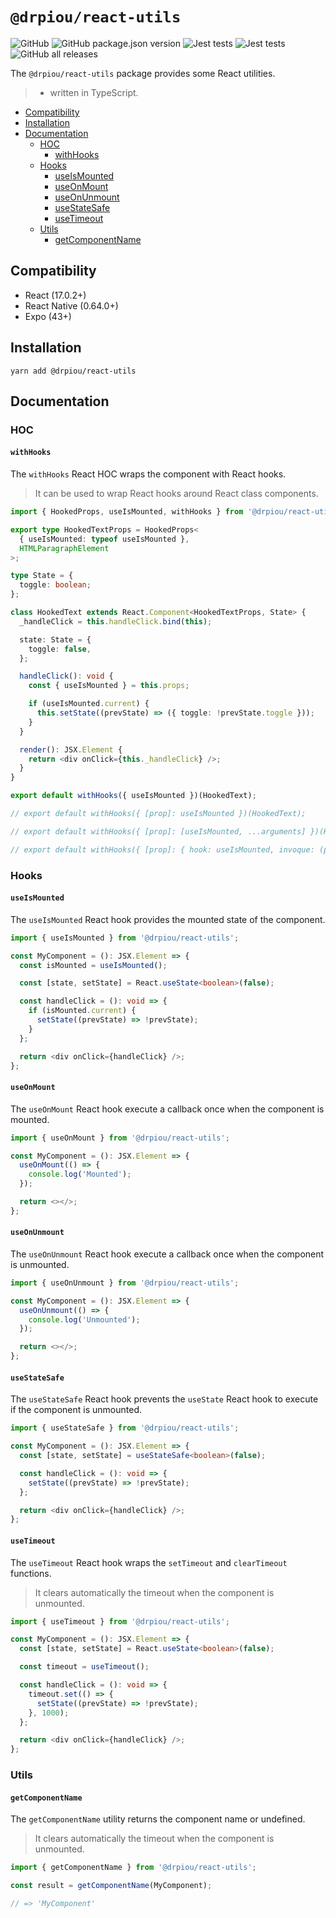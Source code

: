 # `@drpiou/react-utils`

![GitHub](https://img.shields.io/github/license/drpiou/react-utils)
![GitHub package.json version](https://img.shields.io/github/package-json/v/drpiou/react-utils)
![Jest tests](https://img.shields.io/badge/passed%20test-5-green)
![Jest tests](https://img.shields.io/badge/stage-experimental-important)
![GitHub all releases](https://img.shields.io/github/downloads/drpiou/react-utils/total)

The `@drpiou/react-utils` package provides some React utilities.

> - written in TypeScript.

<!--ts-->

- [Compatibility](#compatibility)
- [Installation](#installation)
- [Documentation](#documentation)
  - [HOC](#hoc)
    - [withHooks](#withhooks)
  - [Hooks](#hooks)
    - [useIsMounted](#useismounted)
    - [useOnMount](#useonmount)
    - [useOnUnmount](#useonunmount)
    - [useStateSafe](#usestatesafe)
    - [useTimeout](#usetimeout)
  - [Utils](#utils)
    - [getComponentName](#getcomponentname)

<!--te-->

## Compatibility

- React (17.0.2+)
- React Native (0.64.0+)
- Expo (43+)

## Installation

```shell
yarn add @drpiou/react-utils
```

## Documentation

### HOC

#### `withHooks`

The `withHooks` React HOC wraps the component with React hooks.

> It can be used to wrap React hooks around React class components.

```typescript jsx
import { HookedProps, useIsMounted, withHooks } from '@drpiou/react-utils';

export type HookedTextProps = HookedProps<
  { useIsMounted: typeof useIsMounted },
  HTMLParagraphElement
>;

type State = {
  toggle: boolean;
};

class HookedText extends React.Component<HookedTextProps, State> {
  _handleClick = this.handleClick.bind(this);

  state: State = {
    toggle: false,
  };

  handleClick(): void {
    const { useIsMounted } = this.props;

    if (useIsMounted.current) {
      this.setState((prevState) => ({ toggle: !prevState.toggle }));
    }
  }

  render(): JSX.Element {
    return <div onClick={this._handleClick} />;
  }
}

export default withHooks({ useIsMounted })(HookedText);

// export default withHooks({ [prop]: useIsMounted })(HookedText);

// export default withHooks({ [prop]: [useIsMounted, ...arguments] })(HookedText);

// export default withHooks({ [prop]: { hook: useIsMounted, invoque: (props) => [...arguments] <-- this one is not typechecked } })(HookedText);
```

### Hooks

#### `useIsMounted`

The `useIsMounted` React hook provides the mounted state of the component.

```typescript jsx
import { useIsMounted } from '@drpiou/react-utils';

const MyComponent = (): JSX.Element => {
  const isMounted = useIsMounted();

  const [state, setState] = React.useState<boolean>(false);

  const handleClick = (): void => {
    if (isMounted.current) {
      setState((prevState) => !prevState);
    }
  };

  return <div onClick={handleClick} />;
};
```

#### `useOnMount`

The `useOnMount` React hook execute a callback once when the component is mounted.

```typescript jsx
import { useOnMount } from '@drpiou/react-utils';

const MyComponent = (): JSX.Element => {
  useOnMount(() => {
    console.log('Mounted');
  });

  return <></>;
};
```

#### `useOnUnmount`

The `useOnUnmount` React hook execute a callback once when the component is unmounted.

```typescript jsx
import { useOnUnmount } from '@drpiou/react-utils';

const MyComponent = (): JSX.Element => {
  useOnUnmount(() => {
    console.log('Unmounted');
  });

  return <></>;
};
```

#### `useStateSafe`

The `useStateSafe` React hook prevents the `useState` React hook to execute if the component is unmounted.

```typescript jsx
import { useStateSafe } from '@drpiou/react-utils';

const MyComponent = (): JSX.Element => {
  const [state, setState] = useStateSafe<boolean>(false);

  const handleClick = (): void => {
    setState((prevState) => !prevState);
  };

  return <div onClick={handleClick} />;
};
```

#### `useTimeout`

The `useTimeout` React hook wraps the `setTimeout` and `clearTimeout` functions.

> It clears automatically the timeout when the component is unmounted.

```typescript jsx
import { useTimeout } from '@drpiou/react-utils';

const MyComponent = (): JSX.Element => {
  const [state, setState] = React.useState<boolean>(false);

  const timeout = useTimeout();

  const handleClick = (): void => {
    timeout.set(() => {
      setState((prevState) => !prevState);
    }, 1000);
  };

  return <div onClick={handleClick} />;
};
```

### Utils

#### `getComponentName`

The `getComponentName` utility returns the component name or undefined.

> It clears automatically the timeout when the component is unmounted.

```typescript
import { getComponentName } from '@drpiou/react-utils';

const result = getComponentName(MyComponent);

// => 'MyComponent'
```
